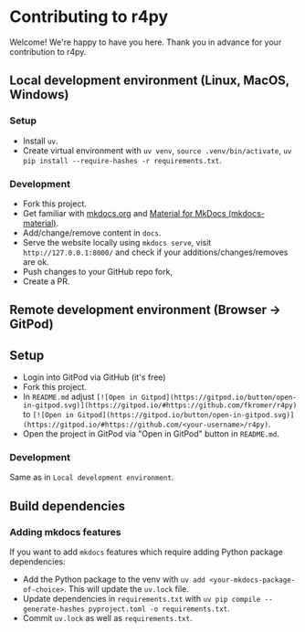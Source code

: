 # Contributing to r4py

Welcome! We're happy to have you here. Thank you in advance for your contribution to r4py.

## Local development environment (Linux, MacOS, Windows)

### Setup

- Install `uv`.
- Create virtual environment with `uv venv`, `source .venv/bin/activate`, `uv pip install --require-hashes -r requirements.txt`.

### Development

- Fork this project.
- Get familiar with [mkdocs.org](https://www.mkdocs.org) and [Material for MkDocs (mkdocs-material)](https://squidfunk.github.io/mkdocs-material/).
- Add/change/remove content in `docs`.
- Serve the website locally using `mkdocs serve`, visit `http://127.0.0.1:8000/` and check if your additions/changes/removes are ok.
- Push changes to your GitHub repo fork,
- Create a PR.

## Remote development environment (Browser -> GitPod)

## Setup

- Login into GitPod via GitHub (it's free)
- Fork this project.
- In `README.md` adjust `[![Open in Gitpod](https://gitpod.io/button/open-in-gitpod.svg)](https://gitpod.io/#https://github.com/fkromer/r4py)` to `[![Open in Gitpod](https://gitpod.io/button/open-in-gitpod.svg)](https://gitpod.io/#https://github.com/<your-username>/r4py)`.
- Open the project in GitPod via "Open in GitPod" button in `README.md`.

### Development

Same as in `Local development environment`.

## Build dependencies

### Adding mkdocs features

If you want to add `mkdocs` features which require adding Python package dependencies:

- Add the Python package to the venv with `uv add <your-mkdocs-package-of-choice>`. This will update the `uv.lock` file.
- Update dependencies in `requirements.txt` with `uv pip compile --generate-hashes pyproject.toml -o requirements.txt`.
- Commit `uv.lock` as well as `requirements.txt`.
